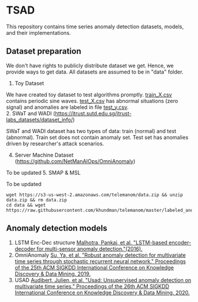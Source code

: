 # TSAD

This repository contains time series anomaly detection datasets, models, and their implementations.


## Dataset preparation
We don't have rights to publicly distribute dataset we get.
Hence, we provide ways to get data. All datasets are assumed to be in "data" folder. 

1. Toy Dataset

We have created toy dataset to test algorithms promptly. [train_X.csv](data/toy/train_X.csv) contains periodic sine waves. [test_X.csv](data/toy/train_X.csv) has abnormal situations (zero signal) and anomalies are labeled in file [test_y.csv](data/toy/test_y.csv).  
2. SWaT and WADI
(https://itrust.sutd.edu.sg/itrust-labs_datasets/dataset_info/)

SWaT and WADI dataset has two types of data: train (normal) and test (abnormal).
Train set does not contain anomaly set. Test set has anomalies driven by researcher's attack scenarios. 

4. Server Machine Dataset (https://github.com/NetManAIOps/OmniAnomaly)

To be updated
5. SMAP & MSL

To be updated
```
wget https://s3-us-west-2.amazonaws.com/telemanom/data.zip && unzip data.zip && rm data.zip
cd data && wget https://raw.githubusercontent.com/khundman/telemanom/master/labeled_anomalies.csv
```

## Anomaly detection models

1. LSTM Enc-Dec structure
[Malhotra, Pankaj, et al. "LSTM-based encoder-decoder for multi-sensor anomaly detection."(2016).](https://arxiv.org/pdf/1607.00148v2.pdf)
2. OmniAnomaly
[Su, Ya, et al. "Robust anomaly detection for multivariate time series through stochastic recurrent neural network." Proceedings of the 25th ACM SIGKDD International Conference on Knowledge Discovery & Data Mining. 2019.](https://dl.acm.org/doi/pdf/10.1145/3292500.3330672?casa_token=k52TYpPsw2QAAAAA:5PQRaCv7bH507y-pnpvFqLM_TDUmMMTlZU24P8coKzZmT6LVtFC-8dh8AmhTJ_kYZFl11NyxBSGi)
3. USAD
[Audibert, Julien, et al. "Usad: Unsupervised anomaly detection on multivariate time series." Proceedings of the 26th ACM SIGKDD International Conference on Knowledge Discovery & Data Mining. 2020.](https://dl.acm.org/doi/pdf/10.1145/3394486.3403392)